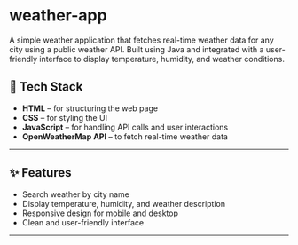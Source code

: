 # weather-app
A simple weather application that fetches real-time weather data for any city using a public weather API. Built using Java and integrated with a user-friendly interface to display temperature, humidity, and weather conditions.


## 🔧 Tech Stack

- **HTML** – for structuring the web page
- **CSS** – for styling the UI
- **JavaScript** – for handling API calls and user interactions
- **OpenWeatherMap API** – to fetch real-time weather data

---

## ✨ Features

- Search weather by city name
- Display temperature, humidity, and weather description
- Responsive design for mobile and desktop
- Clean and user-friendly interface

---
